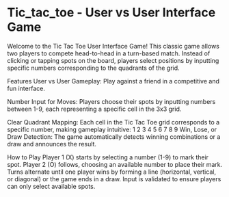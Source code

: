 # Tic_tac_toe - User vs User Interface Game
Welcome to the Tic Tac Toe User Interface Game! This classic game allows two players to compete head-to-head in a turn-based match. Instead of clicking or tapping spots on the board, players select positions by inputting specific numbers corresponding to the quadrants of the grid.

Features
User vs User Gameplay: Play against a friend in a competitive and fun interface.

Number Input for Moves: Players choose their spots by inputting numbers between 1-9, each representing a specific cell in the 3x3 grid.

Clear Quadrant Mapping: Each cell in the Tic Tac Toe grid corresponds to a specific number, making gameplay intuitive:
1	2	3
4	5	6
7	8	9
Win, Lose, or Draw Detection: The game automatically detects winning combinations or a draw and announces the result.

How to Play
Player 1 (X) starts by selecting a number (1-9) to mark their spot.
Player 2 (O) follows, choosing an available number to place their mark.
Turns alternate until one player wins by forming a line (horizontal, vertical, or diagonal) or the game ends in a draw.
Input is validated to ensure players can only select available spots.
